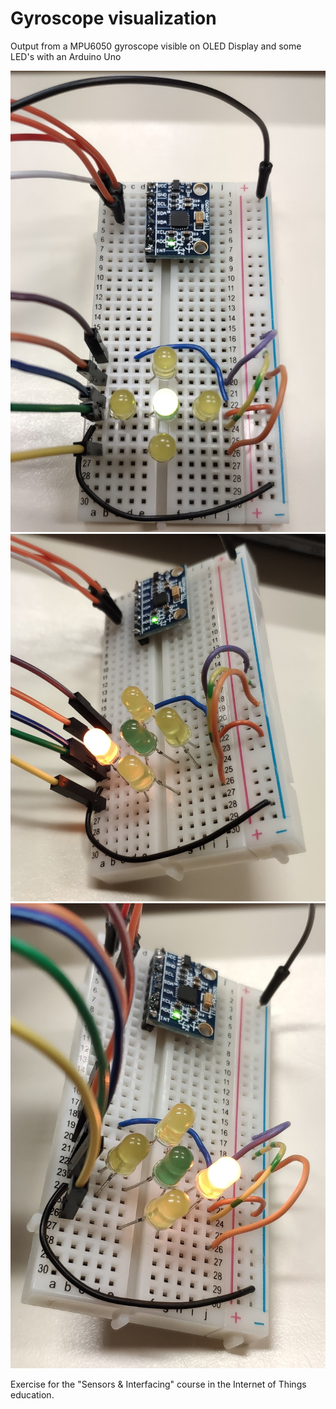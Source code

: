 # Gyroscope visualization
Output from a MPU6050 gyroscope visible on OLED Display and some LED's with an Arduino Uno

![Gyro centered](https://github.com/DriesDebouver/5-Gyroscope-visualization/blob/master/Center.jpg)
![Gyro left](https://github.com/DriesDebouver/5-Gyroscope-visualization/blob/master/Left.jpg)
![Gyro right](https://github.com/DriesDebouver/5-Gyroscope-visualization/blob/master/Right.jpg)

Exercise for the "Sensors & Interfacing" course in the Internet of Things education.
